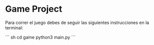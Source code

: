 # Game Project

Para correr el juego debes de seguir las siguientes instrucciones en la terminal:

´´´ sh
cd game
python3 main.py
´´´
